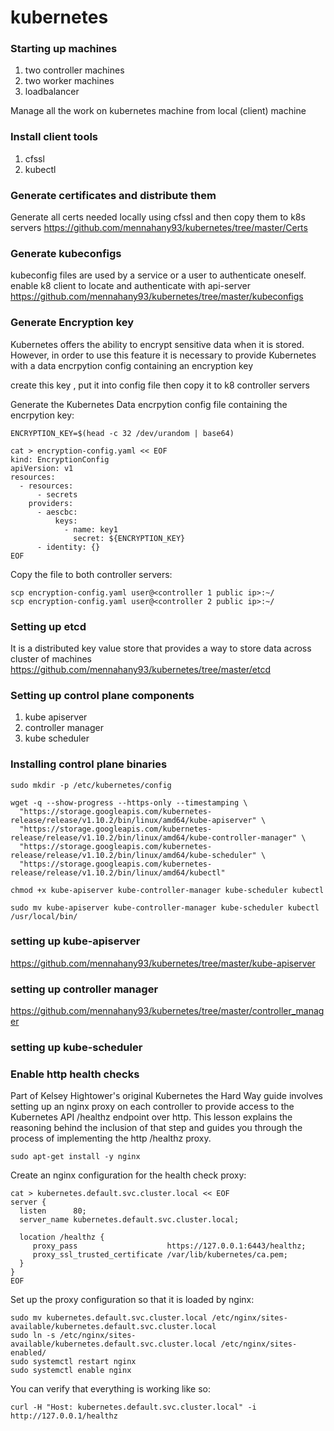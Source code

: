 # kubernetes
### Starting up machines
1. two controller machines
2. two worker machines
3. loadbalancer

Manage all the work on kubernetes machine from local (client) machine
### Install client tools
1. cfssl
2. kubectl

### Generate certificates and distribute them
Generate all certs needed locally using cfssl and then copy them to k8s servers
https://github.com/mennahany93/kubernetes/tree/master/Certs

### Generate kubeconfigs
kubeconfig files are used by a service or a user to authenticate oneself. enable k8 client to locate and authenticate with api-server
https://github.com/mennahany93/kubernetes/tree/master/kubeconfigs

### Generate Encryption key
Kubernetes offers the ability to encrypt sensitive data when it is stored. However, in order to use this feature it is necessary to provide Kubernetes with a data encrpytion config containing an encryption key

create this key , put it into config file then copy it to k8 controller servers

Generate the Kubernetes Data encrpytion config file containing the encrpytion key:
```
ENCRYPTION_KEY=$(head -c 32 /dev/urandom | base64)

cat > encryption-config.yaml << EOF
kind: EncryptionConfig
apiVersion: v1
resources:
  - resources:
      - secrets
    providers:
      - aescbc:
          keys:
            - name: key1
              secret: ${ENCRYPTION_KEY}
      - identity: {}
EOF
```
Copy the file to both controller servers:
```
scp encryption-config.yaml user@<controller 1 public ip>:~/
scp encryption-config.yaml user@<controller 2 public ip>:~/
```

### Setting up etcd
It is a distributed key value store that provides a way to store data across cluster of machines
https://github.com/mennahany93/kubernetes/tree/master/etcd


### Setting up control plane components
1. kube apiserver
2. controller manager
3. kube scheduler

### Installing control plane binaries
```
sudo mkdir -p /etc/kubernetes/config

wget -q --show-progress --https-only --timestamping \
  "https://storage.googleapis.com/kubernetes-release/release/v1.10.2/bin/linux/amd64/kube-apiserver" \
  "https://storage.googleapis.com/kubernetes-release/release/v1.10.2/bin/linux/amd64/kube-controller-manager" \
  "https://storage.googleapis.com/kubernetes-release/release/v1.10.2/bin/linux/amd64/kube-scheduler" \
  "https://storage.googleapis.com/kubernetes-release/release/v1.10.2/bin/linux/amd64/kubectl"

chmod +x kube-apiserver kube-controller-manager kube-scheduler kubectl

sudo mv kube-apiserver kube-controller-manager kube-scheduler kubectl /usr/local/bin/
```

### setting up kube-apiserver
https://github.com/mennahany93/kubernetes/tree/master/kube-apiserver

### setting up controller manager
https://github.com/mennahany93/kubernetes/tree/master/controller_manager

### setting up kube-scheduler

### Enable http health checks
Part of Kelsey Hightower's original Kubernetes the Hard Way guide involves setting up an nginx proxy on each controller to provide access to the Kubernetes API /healthz endpoint over http. This lesson explains the reasoning behind the inclusion of that step and guides you through the process of implementing the http /healthz proxy.
```
sudo apt-get install -y nginx
```
Create an nginx configuration for the health check proxy:
```
cat > kubernetes.default.svc.cluster.local << EOF
server {
  listen      80;
  server_name kubernetes.default.svc.cluster.local;

  location /healthz {
     proxy_pass                    https://127.0.0.1:6443/healthz;
     proxy_ssl_trusted_certificate /var/lib/kubernetes/ca.pem;
  }
}
EOF
```
Set up the proxy configuration so that it is loaded by nginx:
```
sudo mv kubernetes.default.svc.cluster.local /etc/nginx/sites-available/kubernetes.default.svc.cluster.local
sudo ln -s /etc/nginx/sites-available/kubernetes.default.svc.cluster.local /etc/nginx/sites-enabled/
sudo systemctl restart nginx
sudo systemctl enable nginx
```
You can verify that everything is working like so:
```
curl -H "Host: kubernetes.default.svc.cluster.local" -i http://127.0.0.1/healthz
```
